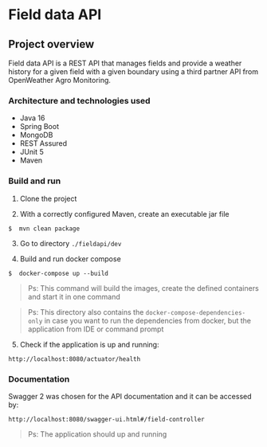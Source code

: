 # Field data API


## Project overview

Field data API is a REST API that manages fields and provide a weather history for a given field with a given boundary using a
third partner API from OpenWeather Agro Monitoring.

### Architecture and technologies used

- Java 16
- Spring Boot
- MongoDB
- REST Assured
- JUnit 5
- Maven

### Build and run

1. Clone the project

2. With a correctly configured Maven, create an executable jar file

```shellscript
$  mvn clean package
```

3. Go to directory `./fieldapi/dev`

4. Build and run docker compose

```shellscript
$  docker-compose up --build
```
> Ps: This command will build the images, create the defined containers and start it in one command

> Ps: This directory also contains the `docker-compose-dependencies-only` in case you want to run the dependencies from docker, but the application from IDE or command prompt

5. Check if the application is up and running:

```
http://localhost:8080/actuator/health
```

### Documentation

Swagger 2 was chosen for the API documentation and it can be accessed by:

```url service one
http://localhost:8080/swagger-ui.html#/field-controller
```
> Ps: The application should up and running
